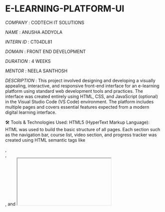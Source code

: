 # E-LEARNING-PLATFORM-UI
*COMPANY* : CODTECH IT SOLUTIONS

*NAME* : ANUSHA ADDYOLA

*INTERN ID* : CT04DL81

*DOMAIN* : FRONT END DEVELOPMENT

*DURATION* : 4 WEEKS

*MENTOR* : NEELA SANTHOSH

*DESCRIPTION* : 
This project involved designing and developing a visually appealing, interactive, and responsive front-end interface for an e-learning platform using standard web development tools and practices. The interface was created entirely using HTML, CSS, and JavaScript (optional) in the Visual Studio Code (VS Code) environment. The platform includes multiple pages and covers essential features expected from a modern digital learning interface.

🛠 Tools & Technologies Used:
HTML5 (HyperText Markup Language):
HTML was used to build the basic structure of all pages. Each section such as the navigation bar, course list, video section, and progress tracker was created using HTML semantic tags like <section>, <nav>, <div>, and <iframe> for embedding media.

CSS3 (Cascading Style Sheets):
CSS was used extensively to style all HTML elements and create an engaging purple-themed UI. Advanced styling techniques such as hover effects, flexbox layout, custom buttons, rounded cards, and progress bars were used to enhance interactivity and aesthetics.

Visual Studio Code (VS Code):
VS Code was the primary IDE (Integrated Development Environment) used for writing code. It provided powerful features like syntax highlighting, extensions (e.g., Live Server), and easy file management that helped in quickly building and previewing the application.

Live Server Extension (VS Code):
This extension enabled real-time viewing of changes in the browser, improving development speed and feedback.

YouTube Embed (iframe):
To simulate course content delivery, an actual video from YouTube was embedded using an <iframe>. This gives users the ability to stream educational content directly from the application.

📑 Platform Features Developed:
Homepage:
A welcoming introduction with a clear call-to-action (Explore Courses) using a stylish button and brief platform description.

Course Listing Page:
A dynamic list of courses displayed using responsive cards. Each course card includes the title, a brief description, and a "Watch" button linking to the video page. This replicates how modern e-learning platforms present courses to users.

Progress Tracking Page:
This page uses animated progress bars to visually indicate a learner’s completion percentage for each course. This is a critical feature for users to stay motivated and track their progress.

Video Page:
A full-page dedicated to streaming course videos. The embedded YouTube video simulates a real learning module. Users can watch, pause, and resume the video, making the platform functional for actual content consumption.

Navigation Bar:
A consistent sticky navbar on all pages allows users to move between Home, Courses, Progress, and Video pages seamlessly. It’s styled with a deep purple background and interactive hover effects, reflecting modern design standards.

🌐 Platform & Application Areas:
This project is purely front-end and can be used as a template for real-world e-learning platforms. It can be:

Integrated into larger learning management systems (LMS)

Used for portfolio showcases by developers

A prototype for educational startups or institutions

Extended into full-stack applications by adding a back-end (Node.js, Firebase, Django, etc.)

The platform can serve educational institutions, online coaching classes, tutorial sites, or individual educators wanting to share structured content online.

It also serves as a foundational project for understanding UI/UX design, multi-page website navigation, and frontend development best practices. The color palette (purple tones), smooth transitions, and card-based layouts were chosen to ensure a modern, clean, and professional user experience.

✅ Conclusion:
This task not only fulfilled all functional deliverables (course list, progress tracker, video embedding) but also demonstrated how to use basic web technologies to build a visually impressive and user-friendly interface. The project reflects strong front-end development skills and provides a base that can be scaled into a full-featured e-learning application.


*OUTPUT* :
